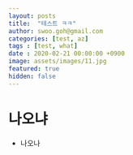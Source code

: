 ```yaml
---
layout: posts
title:  "테스트 ㅋㅋ"
author: swoo.goh@gmail.com
categories: [test, az]
tags : [test, what]
date : 2020-02-21 00:00:00 +0900
image: assets/images/11.jpg
featured: true
hidden: false
---
```


# 나오냐
* 나오나
